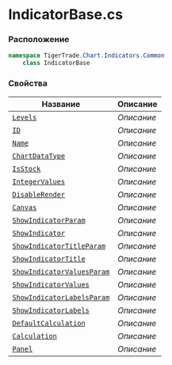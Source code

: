 
# IndicatorBase.cs
### Расположение
```csharp
namespace TigerTrade.Chart.Indicators.Common  
    class IndicatorBase
```

### Свойства
| Название | Описание |
| --- | --- |
| [`Levels`](./Свойства/Levels.md) | *Описание* |
| [`ID`](./Свойства/ID.md) | *Описание* |
| [`Name`](./Свойства/Name.md) | *Описание* |
| [`ChartDataType`](./Свойства/ChartDataType.md) | *Описание* |
| [`IsStock`](./Свойства/IsStock.md) | *Описание* |
| [`IntegerValues`](./Свойства/IntegerValues.md) | *Описание* |
| [`DisableRender`](./Свойства/DisableRender.md) | *Описание* |
| [`Canvas`](./Свойства/Canvas.md) | *Описание* |
| [`ShowIndicatorParam`](./Свойства/ShowIndicatorParam.md) | *Описание* |
| [`ShowIndicator`](./Свойства/ShowIndicator.md) | *Описание* |
| [`ShowIndicatorTitleParam`](./Свойства/ShowIndicatorTitleParam.md) | *Описание* |
| [`ShowIndicatorTitle`](./Свойства/ShowIndicatorTitle.md) | *Описание* |
| [`ShowIndicatorValuesParam`](./Свойства/ShowIndicatorValuesParam.md) | *Описание* |
| [`ShowIndicatorValues`](./Свойства/ShowIndicatorValues.md) | *Описание* |
| [`ShowIndicatorLabelsParam`](./Свойства/ShowIndicatorLabelsParam.md) | *Описание* |
| [`ShowIndicatorLabels`](./Свойства/ShowIndicatorLabels.md) | *Описание* |
| [`DefaultCalculation`](./Свойства/DefaultCalculation.md) | *Описание* |
| [`Calculation`](./Свойства/Calculation.md) | *Описание* |
| [`Panel`](./Свойства/Panel.md) | *Описание* |
